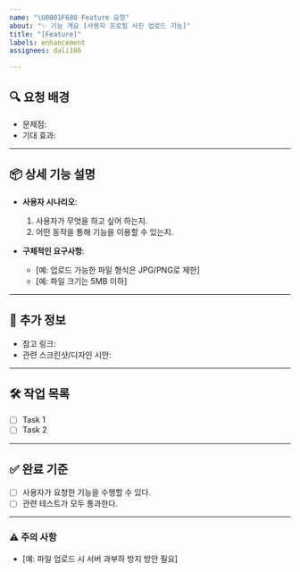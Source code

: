 ```yaml
---
name: "\U0001F680 Feature 요청"
about: "✨ 기능 개요 [사용자 프로필 사진 업로드 기능]"
title: "[Feature]"
labels: enhancement
assignees: dali186

---
```


## 🔍 요청 배경
<!-- 이 기능이 왜 필요한지, 어떤 문제를 해결할 수 있는지 설명해주세요. -->
- 문제점:
- 기대 효과:

---

## 📦 상세 기능 설명
<!-- 요청하는 기능의 동작 방식과 세부 내용을 설명해주세요. -->
- **사용자 시나리오**:
  1. 사용자가 무엇을 하고 싶어 하는지.
  2. 어떤 동작을 통해 기능을 이용할 수 있는지.

- **구체적인 요구사항**:
  - [예: 업로드 가능한 파일 형식은 JPG/PNG로 제한]
  - [예: 파일 크기는 5MB 이하]

---

## 📎 추가 정보
<!-- 참고 자료, 관련 링크, 디자인 시안 등이 있다면 첨부해주세요. -->
- 참고 링크:
- 관련 스크린샷/디자인 시안:

---

## 🛠 작업 목록
<!-- 이 요청을 해결하기 위해 필요한 작업을 나열해주세요. -->
- [ ] Task 1
- [ ] Task 2

---

## ✅ 완료 기준
<!-- 기능이 완료되었는지 확인할 수 있는 기준을 명확히 작성해주세요. -->
- [ ] 사용자가 요청한 기능을 수행할 수 있다.
- [ ] 관련 테스트가 모두 통과한다.

---

### ⚠️ 주의 사항
<!-- 작업 시 고려해야 할 위험 요소나 논의가 필요한 부분을 작성해주세요. -->
- [예: 파일 업로드 시 서버 과부하 방지 방안 필요]
